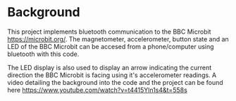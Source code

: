 # Background
This project implements bluetooth communication to the BBC Microbit https://microbit.org/. The magnetometer, accelerometer, button state and an LED of the BBC Microbit can be accesed from a phone/computer using bluetooth with this code.

The LED display is also used to display an arrow indicating the current direction the BBC Microbit is facing using it's accelerometer readings. 
A video detailing the background into the code and the project can be found here https://www.youtube.com/watch?v=t4415Yln1s4&t=558s
